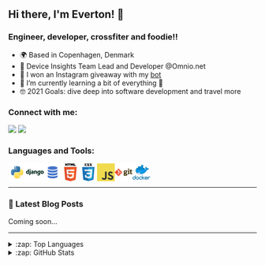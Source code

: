 ## Hi there, I'm Everton! 👋

### Engineer, developer, crossfiter and foodie!!

- 🌍 Based in Copenhagen, Denmark
- 💼 Device Insights Team Lead and Developer @Omnio.net
- 🤖 I won an Instagram giveaway with my [bot](https://github.com/everspader/instagram-bot)
- 📖 I’m currently learning a bit of everything 🤣
- 🤓 2021 Goals: dive deep into software development and travel more


### Connect with me:

[<img src="https://img.shields.io/badge/linkedin-%230077B5.svg?&style=for-the-badge&logo=linkedin&logoColor=white" />][linkedin]
[<img src="https://img.shields.io/badge/instagram-%23E4405F.svg?&style=for-the-badge&logo=instagram&logoColor=white">][instagram]


### Languages and Tools:

<img align="left" alt="Python" width="36px" src="https://raw.githubusercontent.com/github/explore/80688e429a7d4ef2fca1e82350fe8e3517d3494d/topics/python/python.png"/>
<img align="left" alt="SQL" width="36px" src="https://raw.githubusercontent.com/github/explore/80688e429a7d4ef2fca1e82350fe8e3517d3494d/topics/django/django.png" />
<img align="left" alt="SQL" width="36px" src="https://raw.githubusercontent.com/github/explore/80688e429a7d4ef2fca1e82350fe8e3517d3494d/topics/sql/sql.png" />
<img align="left" alt="HTML5" width="36px" src="https://raw.githubusercontent.com/github/explore/80688e429a7d4ef2fca1e82350fe8e3517d3494d/topics/html/html.png" />
<img align="left" alt="CSS3" width="36px" src="https://raw.githubusercontent.com/github/explore/80688e429a7d4ef2fca1e82350fe8e3517d3494d/topics/css/css.png" />
<img align="left" alt="JavaScript" width="36px" src="https://raw.githubusercontent.com/github/explore/80688e429a7d4ef2fca1e82350fe8e3517d3494d/topics/javascript/javascript.png" />
<img align="left" alt="Git" width="36px" src="https://raw.githubusercontent.com/github/explore/80688e429a7d4ef2fca1e82350fe8e3517d3494d/topics/git/git.png" />
<img align="left" alt="Docker" width="36px" src="https://raw.githubusercontent.com/github/explore/80688e429a7d4ef2fca1e82350fe8e3517d3494d/topics/docker/docker.png" />

<br />
<br />

---

### 📕 Latest Blog Posts

<!-- BLOG-POST-LIST:START -->
Coming soon...
<!-- BLOG-POST-LIST:END -->

---

<details>
  <summary>:zap: Top Languages</summary>
    <img align="left" alt="everspader's Top Languages" src="https://github-readme-stats.vercel.app/api/top-langs/?username=everspader" />
</details>

<details>
  <summary>:zap: GitHub Stats</summary>
    <img align="left" alt="everspader's GitHub Stats" src="https://github-readme-stats.codestackr.vercel.app/api?username=everspader&&hide=stars&show_icons=true&hide_border=true" />
</details>

[instagram]: https://instagram.com/everspader
[linkedin]: https://linkedin.com/in/evertonspader

